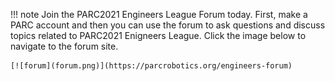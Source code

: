 
!!! note 
    Join the PARC2021 Engineers League Forum today. First, make a PARC account and then you can use the forum to ask questions and discuss topics related to PARC2021 Enigneers League. Click the image below to navigate to the forum site.

    [![forum](forum.png)](https://parcrobotics.org/engineers-forum)